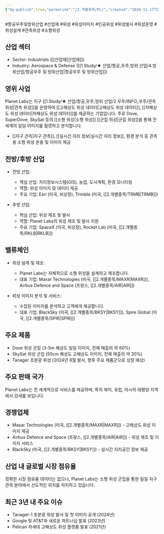 ```yaml
---
{"dg-publish":true,"permalink":"/2.개별종목/PL/","created":"2024-11-17T23:07:51.567+09:00","updated":"2025-07-29T21:37:05.061+09:00"}
---
```


#항공우주및방위산업 #산업재 #위성 #위성이미지 #인공위성 #위성발사 #위성운영 #위성설계 #관측위성 #소형위성 

## 산업 섹터

- Sector: Industrials ([[산업재\|산업재]])
- Industry: Aerospace & Defense ([[1.Study/★ 산업/항공,우주,방위 산업/4.방위산업/항공우주 및 방위산업\|항공우주 및 방위산업]])

## 영위 사업

Planet Labs는 지구 [[1.Study/★ 산업/항공,우주,방위 산업/2.우주/INFO_우주/관측 위성\|관측 위성]]을 운영하여 [[고해상도 위성 데이터\|고해상도 위성 데이터]], [[저해상도 위성 데이터\|저해상도 위성 데이터]]를 제공하는 기업입니다. 주로 Dove, SuperDove, SkySat 등의 [[소형 위성\|소형 위성]] [[군집 위성\|군집 위성]]을 통해 전 세계의 일일 이미지를 촬영하고 분석합니다.

- [[지구 관측\|지구 관측]], [[실시간 지리 정보\|실시간 지리 정보]], 환경 분석 등 관측용 소형 위성 운용 및 이미지 제공

## 전방/후방 산업

- 전방 산업:
    
    - 핵심 산업: 지리정보시스템(GIS), 농업, 도시계획, 환경 모니터링
    - 역할: 위성 이미지 및 데이터 제공
    - 주요 기업: Esri (미국, 비상장), Trimble (미국, [[2.개별종목/TRMB\|TRMB]])
    
- 후방 산업:
    
    - 핵심 산업: 위성 제조 및 발사
    - 역할: Planet Labs의 위성 제조 및 발사 지원
    - 주요 기업: SpaceX (미국, 비상장), Rocket Lab (미국, [[2.개별종목/RKLB\|RKLB]])
    

## 밸류체인

- 위성 설계 및 제조:
    
    - Planet Labs는 자체적으로 소형 위성을 설계하고 제조합니다.
    - 대표 기업: Maxar Technologies (미국, [[2.개별종목/MAXR\|MAXR]]), Airbus Defence and Space (프랑스, [[2.개별종목/AIR\|AIR]])
    
- 위성 이미지 분석 및 서비스:
    
    - 수집된 이미지를 분석하고 고객에게 제공합니다.
    - 대표 기업: BlackSky (미국, [[2.개별종목/BKSY\|BKSY]]), Spire Global (미국, [[2.개별종목/SPIR\|SPIR]])
    

## 주요 제품

- Dove 위성 군집 (3-5m 해상도 일일 이미지, 전체 매출의 약 60%)
- SkySat 위성 군집 (50cm 해상도 고해상도 이미지, 전체 매출의 약 30%)
- Tanager 초분광 위성 (2024년 8월 발사, 향후 주요 제품군으로 성장 예상)

## 주요 판매 국가

Planet Labs는 전 세계적으로 서비스를 제공하며, 특히 북미, 유럽, 아시아 태평양 지역에서 강세를 보입니다.

## 경쟁업체

- Maxar Technologies (미국, [[2.개별종목/MAXR\|MAXR]]) - 고해상도 위성 이미지 제공
- Airbus Defence and Space (프랑스, [[2.개별종목/AIR\|AIR]]) - 위성 제조 및 이미지 서비스
- BlackSky (미국, [[2.개별종목/BKSY\|BKSY]]) - 실시간 지리공간 정보 제공

## 산업 내 글로벌 시장 점유율

정확한 시장 점유율 데이터는 없으나, Planet Labs는 소형 위성 군집을 통한 일일 지구 관측 분야에서 선도적인 위치를 차지하고 있습니다.

## 최근 3년 내 주요 이슈

- Tanager-1 초분광 위성 발사 및 첫 이미지 공개 (2024년)
- Google 및 AT&T와 새로운 파트너십 발표 (2023년)
- Pelican 차세대 고해상도 위성 플랫폼 발표 (2021년)